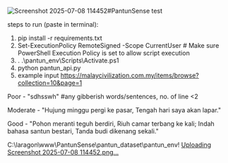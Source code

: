 ![Screenshot 2025-07-08 114452](https://github.com/user-attachments/assets/273c017b-fc7e-4397-bbe9-79b5f997ffc0)#PantunSense
test

steps to run (paste in terminal):
1) pip install -r requirements.txt
2) Set-ExecutionPolicy RemoteSigned -Scope CurrentUser  # Make sure PowerShell Execution Policy is set to allow script execution 
3) . .\pantun_env\Scripts\Activate.ps1
4) python pantun_api.py
5) example input https://malaycivilization.com.my/items/browse?collection=10&page=1

Poor - "sdhsswh" #any gibberish words/sentences, no. of line <2

Moderate - "Hujung minggu pergi ke pasar, 
Tengah hari saya akan lapar."

Good - "Pohon meranti teguh berdiri,
Riuh camar terbang ke kali;
Indah bahasa santun bestari,
Tanda budi dikenang sekali."

C:\laragon\www\PantunSense\pantun_dataset\pantun_env!
[Uploading Screenshot 2025-07-08 114452.png…]()
